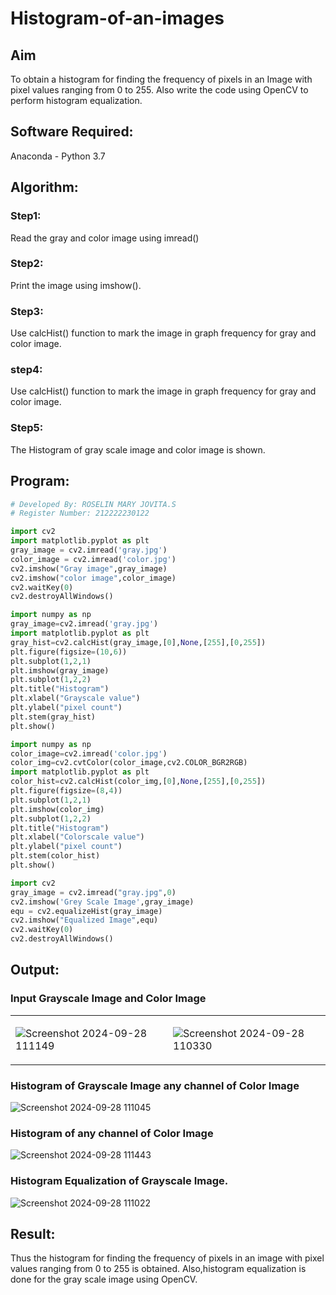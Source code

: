 # Histogram-of-an-images
## Aim
To obtain a histogram for finding the frequency of pixels in an Image with pixel values ranging from 0 to 255. Also write the code using OpenCV to perform histogram equalization.

## Software Required:
Anaconda - Python 3.7

## Algorithm:
### Step1:
Read the gray and color image using imread()

### Step2:
Print the image using imshow().



### Step3:
Use calcHist() function to mark the image in graph frequency for gray and color image.

### step4:
Use calcHist() function to mark the image in graph frequency for gray and color image.

### Step5:
The Histogram of gray scale image and color image is shown.


## Program:
```python
# Developed By: ROSELIN MARY JOVITA.S
# Register Number: 212222230122

import cv2
import matplotlib.pyplot as plt
gray_image = cv2.imread('gray.jpg')
color_image = cv2.imread('color.jpg')
cv2.imshow("Gray image",gray_image)
cv2.imshow("color image",color_image)
cv2.waitKey(0)
cv2.destroyAllWindows()

import numpy as np
gray_image=cv2.imread('gray.jpg')
import matplotlib.pyplot as plt 
gray_hist=cv2.calcHist(gray_image,[0],None,[255],[0,255])
plt.figure(figsize=(10,6))
plt.subplot(1,2,1)
plt.imshow(gray_image)
plt.subplot(1,2,2)
plt.title("Histogram")
plt.xlabel("Grayscale value")
plt.ylabel("pixel count")
plt.stem(gray_hist)
plt.show()

import numpy as np
color_image=cv2.imread('color.jpg')
color_img=cv2.cvtColor(color_image,cv2.COLOR_BGR2RGB)
import matplotlib.pyplot as plt 
color_hist=cv2.calcHist(color_img,[0],None,[255],[0,255])
plt.figure(figsize=(8,4))
plt.subplot(1,2,1)
plt.imshow(color_img)
plt.subplot(1,2,2)
plt.title("Histogram")
plt.xlabel("Colorscale value")
plt.ylabel("pixel count")
plt.stem(color_hist)
plt.show()

import cv2
gray_image = cv2.imread("gray.jpg",0)
cv2.imshow('Grey Scale Image',gray_image)
equ = cv2.equalizeHist(gray_image)
cv2.imshow("Equalized Image",equ)
cv2.waitKey(0)
cv2.destroyAllWindows()


```
## Output:
### Input Grayscale Image and Color Image
<table>
<tr>
<td>
      
![Screenshot 2024-09-28 111149](https://github.com/user-attachments/assets/10bf0686-d92e-4bf2-ba02-4b9921d10770)

</td>
<td>
  
![Screenshot 2024-09-28 110330](https://github.com/user-attachments/assets/aa57c85b-75ae-473b-9b15-b7b4f2316ad7)


</td>
</tr>
</table>


### Histogram of Grayscale Image  any channel of Color Image

![Screenshot 2024-09-28 111045](https://github.com/user-attachments/assets/6e6951b5-b902-476d-9f13-8fdba0e11e59)


### Histogram of any channel of Color Image

![Screenshot 2024-09-28 111443](https://github.com/user-attachments/assets/17e7aa1f-900d-4d63-85e1-08da0e38e8a4)


### Histogram Equalization of Grayscale Image.


![Screenshot 2024-09-28 111022](https://github.com/user-attachments/assets/fae88680-2977-4e02-bbaa-b4525b9f07c1)




## Result: 
Thus the histogram for finding the frequency of pixels in an image with pixel values ranging from 0 to 255 is obtained. Also,histogram equalization is done for the gray scale image using OpenCV.
